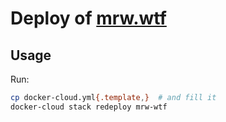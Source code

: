 # Deploy of [mrw.wtf](https://mrw.wtf/)

## Usage

Run:

```bash
cp docker-cloud.yml{.template,}  # and fill it
docker-cloud stack redeploy mrw-wtf
```
